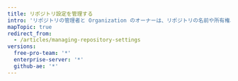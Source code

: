 ```yaml
---
title: リポジトリ設定を管理する
intro: 'リポジトリの管理者と Organization のオーナーは、リポジトリの名前や所有権、リポジトリの可視性がパブリックかプライベートかなど、いくつかの設定を変更できます。 リポジトリを削除することもできます。'
mapTopic: true
redirect_from:
  - /articles/managing-repository-settings
versions:
  free-pro-team: '*'
  enterprise-server: '*'
  github-ae: '*'
---
```


